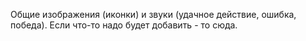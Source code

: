 Общие изображения (иконки) и звуки (удачное действие, ошибка, победа). Если что-то надо будет добавить - то сюда.
